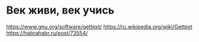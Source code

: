 # Век живи, век учись

https://www.gnu.org/software/gettext/
https://ru.wikipedia.org/wiki/Gettext
https://habrahabr.ru/post/73554/
